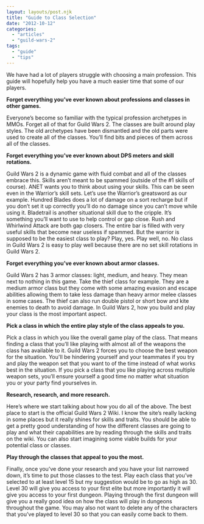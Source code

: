```yaml
---
layout: layouts/post.njk
title: "Guide to Class Selection"
date: "2012-10-12"
categories: 
  - "articles"
  - "guild-wars-2"
tags: 
  - "guide"
  - "tips"
---
```


We have had a lot of players struggle with choosing a main profession. This guide will hopefully help you have a much easier time that some of our players.

**Forget everything you’ve ever known about professions and classes in other games.**

Everyone’s become so familiar with the typical profession archetypes in MMOs. Forget all of that for Guild Wars 2. The classes are built around play styles. The old archetypes have been dismantled and the old parts were used to create all of the classes. You’ll find bits and pieces of them across all of the classes.

**Forget everything you’ve ever known about DPS meters and skill rotations.**

Guild Wars 2 is a dynamic game with fluid combat and all of the classes embrace this. Skills aren’t meant to be spammed (outside of the #1 skills of course). ANET wants you to think about using your skills. This can be seen even in the Warrior’s skill sets. Let’s use the Warrior’s greatsword as our example. Hundred Blades does a lot of damage on a sort recharge but if you don’t set it up correctly you’ll do no damage since you can’t move while using it. Bladetrail is another situational skill due to the cripple. It’s something you’ll want to use to help control or gap close. Rush and Whirlwind Attack are both gap closers. The entire bar is filled with very useful skills that become near useless if spammed. But the warrior is supposed to be the easiest class to play? Play, yes. Play well, no. No class in Guild Wars 2 is easy to play well because there are no set skill rotations in Guild Wars 2.

**Forget everything you’ve ever known about armor classes.**

Guild Wars 2 has 3 armor classes: light, medium, and heavy. They mean next to nothing in this game. Take the thief class for example. They are a medium armor class but they come with some amazing evasion and escape abilities allowing them to take less damage than heavy armor melee classes in some cases. The thief can also run double pistol or short bow and kite enemies to death to avoid damage. In Guild Wars 2, how you build and play your class is the most important aspect.

**Pick a class in which the entire play style of the class appeals to you.**

Pick a class in which you like the overall game play of the class. That means finding a class that you’ll like playing with almost all of the weapons the class has available to it. Guild Wars 2 forces you to choose the best weapon for the situation. You'll be hindering yourself and your teammates if you try and play the weapon set that you want to of the time instead of what works best in the situation. If you pick a class that you like playing across multiple weapon sets, you’ll ensure yourself a good time no matter what situation you or your party find yourselves in.

**Research, research, and more research.**

Here’s where we start talking about how you do all of the above. The best place to start is the official Guild Wars 2 Wiki. I know the site’s really lacking in some places but it really shines for skills and traits. You should be able to get a pretty good understanding of how the different classes are going to play and what their capabilities are by reading through the skills and traits on the wiki. You can also start imagining some viable builds for your potential class or classes.

**Play through the classes that appeal to you the most.**

Finally, once you’ve done your research and you have your list narrowed down, it’s time to put those classes to the test. Play each class that you’ve selected to at least level 15 but my suggestion would be to go as high as 30. Level 30 will give you access to your first elite but more importantly it will give you access to your first dungeon. Playing through the first dungeon will give you a really good idea on how the class will play in dungeons throughout the game. You may also not want to delete any of the characters that you’ve played to level 30 so that you can easily come back to them.
